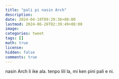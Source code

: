 ```yaml
---
title: "pali pi nasin Arch"
description: 
date: 2024-04-18T09:29:36+08:00
lastmod: 2024-06-26T02:39:49+08:00
image: 
categories: tweet
tags: []
math: true
license: 
hidden: false
comments: true
---
```


nasin Arch li ike ala. tenpo lili la, mi ken pini pali e ni.

